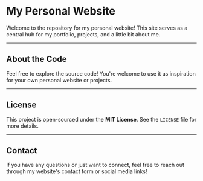 # My Personal Website

Welcome to the repository for my personal website! This site serves as a central hub for my portfolio, projects, and a little bit about me.

---

## About the Code

Feel free to explore the source code! You're welcome to use it as inspiration for your own personal website or projects.

---

## License

This project is open-sourced under the **MIT License**. See the `LICENSE` file for more details.

---

## Contact

If you have any questions or just want to connect, feel free to reach out through my website's contact form or social media links!
